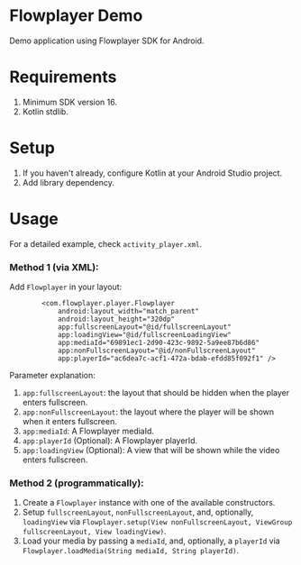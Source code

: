 # Flowplayer Demo
Demo application using Flowplayer SDK for Android.

# Requirements

1. Minimum SDK version 16.
2. Kotlin stdlib.

# Setup

1. If you haven't already, configure Kotlin at your Android Studio project.
2. Add library dependency.

# Usage

For a detailed example, check `activity_player.xml`.

### Method 1 (via XML):

Add `Flowplayer` in your layout:

```
        <com.flowplayer.player.Flowplayer
            android:layout_width="match_parent"
            android:layout_height="320dp"
            app:fullscreenLayout="@id/fullscreenLayout"
            app:loadingView="@id/fullscreenLoadingView"
            app:mediaId="69891ec1-2d90-423c-9892-5a9ee87b6d86"
            app:nonFullscreenLayout="@id/nonFullscreenLayout"
            app:playerId="ac6dea7c-acf1-472a-bdab-efdd85f092f1" />
```

Parameter explanation:

1. `app:fullscreenLayout`: the layout that should be hidden when the player enters fullscreen.
2. `app:nonFullscreenLayout`: the layout where the player will be shown when it enters fullscreen.
3. `app:mediaId`: A Flowplayer mediaId.
4. `app:playerId` (Optional): A Flowplayer playerId.
5. `app:loadingView` (Optional): A view that will be shown while the video enters fullscreen.

### Method 2 (programmatically):

1. Create a `Flowplayer` instance with one of the available constructors.
2. Setup `fullscreenLayout`, `nonFullscreenLayout`, and, optionally, `loadingView` via `Flowplayer.setup(View nonFullscreenLayout, ViewGroup fullscreenLayout, View loadingView)`.
3. Load your media by passing a `mediaId`, and, optionally, a `playerId` via `Flowplayer.loadMedia(String mediaId, String playerId)`.